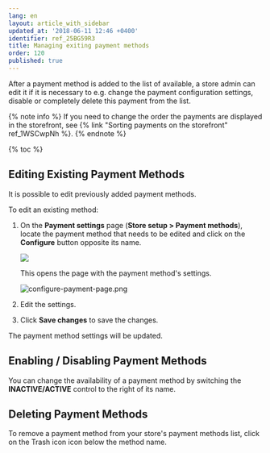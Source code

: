 ```yaml
---
lang: en
layout: article_with_sidebar
updated_at: '2018-06-11 12:46 +0400'
identifier: ref_25BG59R3
title: Managing exiting payment methods
order: 120
published: true
---
```

After a payment method is added to the list of available, a store admin can edit it if it is necessary to e.g. change the payment configuration settings, disable or completely delete this payment from the list.

{% note info %}
If you need to change the order the payments are displayed in the storefront, see {% link "Sorting payments on the storefront" ref_1WSCwpNh %}.
{% endnote %}

{% toc %}

## Editing Existing Payment Methods

It is possible to edit previously added payment methods.

To edit an existing method:

1.  On the **Payment settings** page (**Store setup > Payment methods**), locate the payment method that needs to be edited and click on the **Configure** button opposite its name.

    ![]({{site.baseurl}}/attachments/6389794/xc5_paymentmethods_configure_method.png)

    This opens the page with the payment method's settings.

    ![configure-payment-page.png]({{site.baseurl}}/attachments/ref_25BG59R3/configure-payment-page.png)

2.  Edit the settings. 

3.  Click **Save changes** to save the changes.

The payment method settings will be updated.

## Enabling / Disabling Payment Methods

You can change the availability of a payment method by switching the **INACTIVE/ACTIVE** control to the right of its name.

## Deleting Payment Methods

To remove a payment method from your store's payment methods list, click on the Trash icon icon below the method name.
